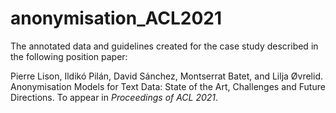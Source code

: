 # anonymisation_ACL2021


The annotated data and guidelines created for the case study described in the following position paper: 

Pierre Lison, Ildikó Pilán, David Sánchez, Montserrat Batet, and Lilja Øvrelid.
Anonymisation Models for Text Data: State of the Art, Challenges and Future Directions. To appear in *Proceedings of ACL 2021*.
